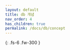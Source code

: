```yaml
---
layout: default
title: db 개념
nav_order: 4
has_children: true
permalink: /docs/db/concept
---
```


{: .fs-6 .fw-300 }
